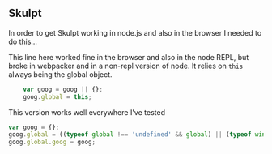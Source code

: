 
## Skulpt 

In order to get Skulpt working in node.js and also in the browser I needed to do this...

This line here worked fine in the browser and also in the node REPL, but broke in webpacker and in a non-repl version of node.  It relies on `this` always being the global object.

```javascript
    var goog = goog || {};
    goog.global = this;
```

This version works well everywhere I've tested

```javascript
var goog = {};
goog.global = ((typeof global !== 'undefined' && global) || (typeof window !== 'undefined' && window) || this);
goog.global.goog = goog;
```

